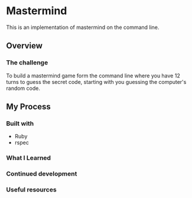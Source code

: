 # Mastermind

This is an implementation of mastermind on the command line.

## Overview

### The challenge

To build a mastermind game form the command line where you have 12 turns to guess the secret code, starting with you guessing the computer's random code.

## My Process

### Built with

- Ruby
- rspec

### What I Learned

### Continued development

### Useful resources
